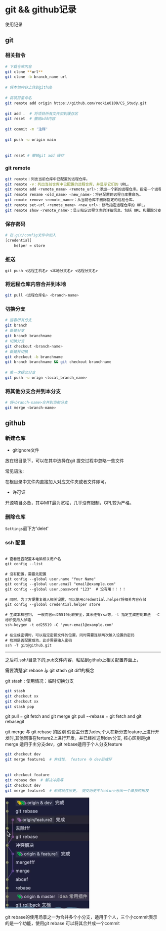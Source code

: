 # git && github记录

使用记录

## git

### 相关指令

```bash
# 下载仓库内容
git clone **url**
git clone -b branch_name url

# 将本地内容上传到github

# 将项目重命名
git remote add origin https://github.com/rookie0109/CS_Study.git

git add .  # 将项目所有文件加到缓存区
git reset  # 撤销add内容

git commit -m '注释'

git push -u origin main


git reset # 撤销git add 操作

```

### git remote

```bash
git remote：列出当前仓库中已配置的远程仓库。
git remote -v：列出当前仓库中已配置的远程仓库，并显示它们的 URL。
git remote add <remote_name> <remote_url>：添加一个新的远程仓库。指定一个远程仓库的名称和 URL，将其添加到当前仓库中。
git remote rename <old_name> <new_name>：将已配置的远程仓库重命名。
git remote remove <remote_name>：从当前仓库中删除指定的远程仓库。
git remote set-url <remote_name> <new_url>：修改指定远程仓库的 URL。
git remote show <remote_name>：显示指定远程仓库的详细信息，包括 URL 和跟踪分支。
```

### 保存密码

```bash
# 在.git/config文件中加入
[credential]
    helper = store
```

### 推送

```bahs
git push <远程主机名> <本地分支名> <远程分支名> 
```

### 将远程仓库内容合并到本地

```bash
git pull <远程仓库名> <branch-name>
```

### 切换分支

```bash
# 查看所有分支
git branch
# 新建分支
git branch branchname
# 切换分支
git checkout <branch-name>
# 新建并切换
git checkout -b branchname
git branch branchname && git checkout branchname

# 第一次提交分支
git push -u orign <local_branch_name>
```

### 将其他分支合并到本分支

```bash
# 将<branch-name>合并到当前分支
git merge <branch-name>
```

## github

### 新建仓库

- gitignore文件

放在根目录下，可以在其中选择在git 提交过程中忽略一些文件

常见语法:

在根目录中文件内直接加入对应文件夹或者文件即可。

- 许可证

开源项目必备，其中MIT最为宽松，几乎没有限制，GPL较为严格。

### 删除仓库

`Settings`最下方'delet'

### ssh 配置

```shell

# 查看是否配置本电脑相关用户名
git config --list

# 没有配置，需要先配置
git config --global user.name "Your Name"
git config --global user.email "email@example.com"
git config --global user.password "123"  # 没有用！！！！

# 同时，为了方便重复输入相关设置，可以使用credential.helper将相关内容存储  
git config --global credential.helper store

# 生成本机密钥， 一般而言ed25519比较安全，其余还有rsa等，-t 指定生成密钥算法  -C 标识使用人邮箱
ssh-keygen -t ed25519 -C "your-email@example.com"

# 在生成密钥时，可以指定密钥文件的位置，同时需要连续两次输入设置的密码
# 检测是否配置成功，此步需要输入密码
ssh -T git@github.git

```

---



之后将.ssh/目录下的,pub文件内容，粘贴到github上相关配置界面上，

需要清楚git rebase 与 git stash  git diff的概念

 git stash :
 使用情况：临时切换分支
 ```bash
 git stash
 git checkout xx
 git checkout xx
 git stash pop
 ```

git pull = git fetch and git merge
git pull --rebase = git fetch and git rebasegit

git merge 与 git rebase 的区别
假设主分支为dev,个人在新分支feature上进行开发时,其他同事在ferture2上进行开发，并已经推送到dev分支,
核心区别是git merge 适用于主分支dev，git rebase适用于个人分支feature
```bash
git checkout dev
git merge feature1  # 非线性， feature 与 dev形成环


git checkout feature 
git rebase dev  # 解决冲突等
git checkout dev
git merge feature1  # 形成线性历史， 提交历史中feature分出一个单独的树杈

```
![](../images/merge_base_diff.png)

git rebase的使用场景之一为合并多个小分支，适用于个人，三个小commit表示的是一个功能，使用git rebase 可以将其合并成一个commit

